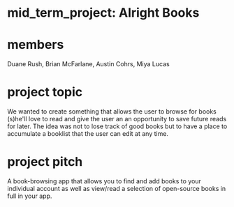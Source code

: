 # mid_term_project: Alright Books

# members
Duane Rush, Brian McFarlane, Austin Cohrs, Miya Lucas

# project topic
We wanted to create something that allows the user to browse for books (s)he'll love to read and give the user an an opportunity to save future reads for later. The idea was not to lose track of good books but to have a place to accumulate a booklist that the user can edit at any time.

# project pitch
A book-browsing app that allows you to find and add books to your individual account as well as view/read a selection of open-source books in full in your app.
